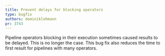 ```yaml
---
title: Prevent delays for blocking operators
type: bugfix
authors: dominiklohmann
pr: 3743
---
```


Pipeline operators blocking in their execution sometimes caused results to be
delayed. This is no longer the case. This bug fix also reduces the time to first
result for pipelines with many operators.
